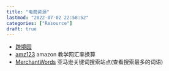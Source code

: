 ```yaml
---
title: "电商资源"
lastmod: "2022-07-02 22:58:52"
categories: ["Resource"]
draft: true
---
```


-   [跨境园](https://www.kuajingyuan.com/category/website)
-   [amz123](https://www.amz123.com/) amazon 教学网汇率换算
-   [MerchantWords](https://www.merchantwords.com) 亚马逊关键词搜索站点(查看搜索最多的词语)